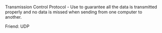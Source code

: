 Transmission Control Protocol - Use to guarantee all the data is transmitted properly and no data is missed when sending from one computer to another.

Friend: UDP